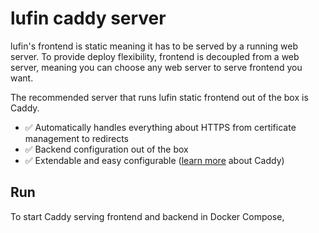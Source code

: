 # lufin caddy server

lufin's frontend is static meaning it has to be served by a running web server. To provide deploy flexibility, frontend is decoupled from a web server, meaning you can choose any web server to serve frontend you want.

The recommended server that runs lufin static frontend out of the box is Caddy.

- ✅ Automatically handles everything about HTTPS from certificate management to redirects
- ✅ Backend configuration out of the box
- ✅ Extendable and easy configurable ([learn more](https://caddyserver.com/docs/) about Caddy)

## Run

To start Caddy serving frontend and backend in Docker Compose, 